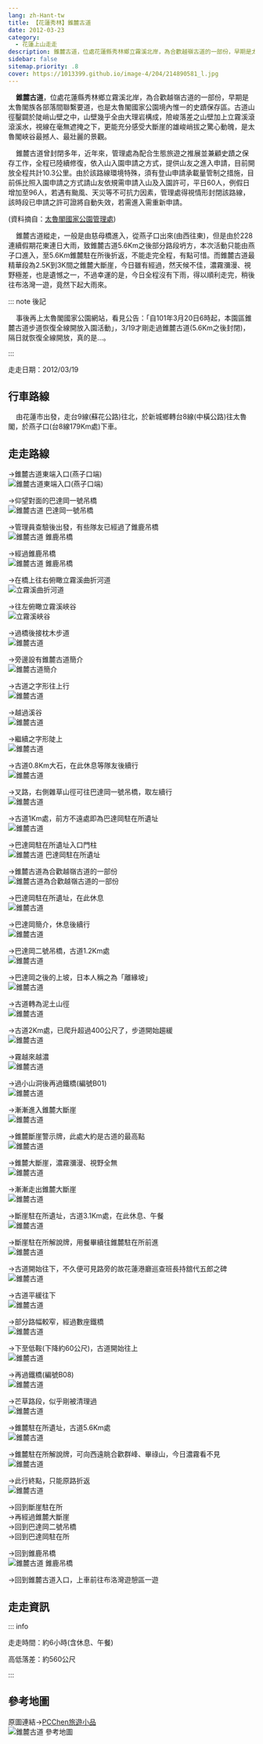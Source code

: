 ```yaml
---
lang: zh-Hant-tw
title: 【花蓮秀林】錐麓古道
date: 2012-03-23
category: 
  - 花蓮上山走走
description: 錐麓古道，位處花蓮縣秀林鄉立霧溪北岸，為合歡越嶺古道的一部份，早期是太魯閣族各部落間聯繫要道，也是太魯閣國家公園境內惟一的史蹟保存區。古道山徑鑿闢於陡峭山壁之中，山壁幾乎全由大理岩構成，險峻落差之山壁加上立霧溪滾滾溪水，視線在毫無遮掩之下，更能充分感受大斷崖的雄峻峭拔之驚心動魄，是太魯閣峽谷最撼人、最壯麗的景觀。
sidebar: false
sitemap.priority: .8
cover: https://1013399.github.io/image-4/204/214890581_l.jpg
---
```


    **錐麓古道**，位處花蓮縣秀林鄉立霧溪北岸，為合歡越嶺古道的一部份，早期是太魯閣族各部落間聯繫要道，也是太魯閣國家公園境內惟一的史蹟保存區。古道山徑鑿闢於陡峭山壁之中，山壁幾乎全由大理岩構成，險峻落差之山壁加上立霧溪滾滾溪水，視線在毫無遮掩之下，更能充分感受大斷崖的雄峻峭拔之驚心動魄，是太魯閣峽谷最撼人、最壯麗的景觀。  

<!-- more -->

    錐麓古道曾封閉多年，近年來，管理處為配合生態旅遊之推展並兼顧史蹟之保存工作，全程已陸續修復，依入山入園申請之方式，提供山友之進入申請，目前開放全程共計10.3公里。由於該路線環境特殊，須有登山申請承載量管制之措施，目前係比照入園申請之方式請山友依規需申請入山及入園許可，平日60人，例假日增加至96人，若遇有颱風、天災等不可抗力因素，管理處得視情形封閉該路線，該時段已申請之許可證將自動失效，若需進入需重新申請。

(資料摘自：[太魯閣國家公園管理處](http://www.taroko.gov.tw/zhTW/Content.aspx?tm=1&mm=6&sm=1&page=2&id=19))  

    錐麓古道縱走，一般是由慈母橋進入，從燕子口出來(由西往東)，但是由於228連續假期花東連日大雨，致錐麓古道5.6Km之後部分路段坍方，本次活動只能由燕子口進入，至5.6Km錐麓駐在所後折返，不能走完全程，有點可惜。而錐麓古道最精華段為2.5K到3K間之錐麓大斷崖，今日雖有經過，然天候不佳，濃霧瀰漫、視野極差，也是遺憾之一，不過幸運的是，今日全程沒有下雨，得以順利走完，稍後往布洛灣一遊，竟然下起大雨來。

::: note 後記

    事後再上太魯閣國家公園網站，看見公告：「自101年3月20日6時起，本園區錐麓古道步道恢復全線開放入園活動」，3/19才剛走過錐麓古道(5.6Km之後封閉)，隔日就恢復全線開放，真的是...。

:::

走走日期：2012/03/19

## 行車路線
    由花蓮市出發，走台9線(蘇花公路)往北，於新城鄉轉台8線(中橫公路)往太魯閣，於燕子口(台8線179Km處)下車。

## 走走路線
→錐麓古道東端入口(燕子口端)  
![錐麓古道東端入口(燕子口端)](https://1013399.github.io/image-4/204/214890563_l.jpg)

→仰望對面的巴達岡一號吊橋  
![錐麓古道 巴達岡一號吊橋](https://1013399.github.io/image-4/204/214890548_l.jpg)

→管理員查驗後出發，有些隊友已經過了錐鹿吊橋  
![錐麓古道 錐鹿吊橋](https://1013399.github.io/image-4/204/214890559_l.jpg)

→經過錐鹿吊橋  
![錐麓古道 錐鹿吊橋](https://1013399.github.io/image-4/204/214890571_l.jpg)

→在橋上往右俯瞰立霧溪曲折河道  
![立霧溪曲折河道](https://1013399.github.io/image-4/204/214890576_l.jpg)

→往左俯瞰立霧溪峽谷  
![立霧溪峽谷](https://1013399.github.io/image-4/204/214890581_l.jpg)

→過橋後接枕木步道  
![錐麓古道](https://1013399.github.io/image-4/204/214890585_l.jpg)

→旁邊設有錐麓古道簡介  
![錐麓古道簡介](https://1013399.github.io/image-4/204/214890589_l.jpg)

→古道之字形往上行  
![錐麓古道](https://1013399.github.io/image-4/204/214890593_l.jpg)

→越過溪谷  
![錐麓古道](https://1013399.github.io/image-4/204/214890604_l.jpg)

→繼續之字形陡上  
![錐麓古道](https://1013399.github.io/image-4/204/214890610_l.jpg)

→古道0.8Km大石，在此休息等隊友後續行  
![錐麓古道](https://1013399.github.io/image-4/204/214890615_l.jpg)

→叉路，右側雜草山徑可往巴達岡一號吊橋，取左續行  
![錐麓古道](https://1013399.github.io/image-4/204/214890621_l.jpg)

→古道1Km處，前方不遠處即為巴達岡駐在所遺址  
![錐麓古道](https://1013399.github.io/image-4/204/214890625_l.jpg)

→巴達岡駐在所遺址入口門柱  
![錐麓古道 巴達岡駐在所遺址](https://1013399.github.io/image-4/204/214890630_l.jpg)

→錐麓古道為合歡越嶺古道的一部份  
![錐麓古道為合歡越嶺古道的一部份](https://1013399.github.io/image-4/204/214890717_l.jpg)

→巴達岡駐在所遺址，在此休息  
![錐麓古道](https://1013399.github.io/image-4/204/214890640_l.jpg)

→巴達岡簡介，休息後續行  
![錐麓古道](https://1013399.github.io/image-4/204/214890645_l.jpg)

→巴達岡二號吊橋，古道1.2Km處  
![錐麓古道](https://1013399.github.io/image-4/204/214890650_l.jpg)

→巴達岡之後的上坡，日本人稱之為「離緣坡」  
![錐麓古道](https://1013399.github.io/image-4/204/214890654_l.jpg)

→古道轉為泥土山徑  
![錐麓古道](https://1013399.github.io/image-4/204/214890658_l.jpg)

→古道2Km處，已爬升超過400公尺了，步道開始趨緩  
![錐麓古道](https://1013399.github.io/image-4/204/214890661_l.jpg)

→霧越來越濃  
![錐麓古道](https://1013399.github.io/image-4/204/214890663_l.jpg)

→過小山洞後再過鐵橋(編號B01)  
![錐麓古道](https://1013399.github.io/image-4/204/214890669_l.jpg)

→漸漸進入錐麓大斷崖  
![錐麓古道](https://1013399.github.io/image-4/204/214890670_l.jpg)

→錐麓斷崖警示牌，此處大約是古道的最高點  
![錐麓古道](https://1013399.github.io/image-4/204/214890674_l.jpg)

→錐麓大斷崖，濃霧瀰漫、視野全無  
![錐麓古道](https://1013399.github.io/image-4/204/214890676_l.jpg)

→漸漸走出錐麓大斷崖  
![錐麓古道](https://1013399.github.io/image-4/204/214890680_l.jpg)

→斷崖駐在所遺址，古道3.1Km處，在此休息、午餐  
![錐麓古道](https://1013399.github.io/image-4/204/214890687_l.jpg)

→斷崖駐在所解說牌，用餐畢續往錐麓駐在所前進  
![錐麓古道](https://1013399.github.io/image-4/204/214890713_l.jpg)

→古道開始往下，不久便可見路旁的故花蓮港廳巡查班長持舘代五郎之碑  
![錐麓古道](https://1013399.github.io/image-4/204/214890688_l.jpg)

→古道平緩往下  
![錐麓古道](https://1013399.github.io/image-4/204/214890690_l.jpg)

→部分路幅較窄，經過數座鐵橋  
![錐麓古道](https://1013399.github.io/image-4/204/214890693_l.jpg)

→下至低鞍(下降約60公尺)，古道開始往上  
![錐麓古道](https://1013399.github.io/image-4/204/214890696_l.jpg)

→再過鐵橋(編號B08)  
![錐麓古道](https://1013399.github.io/image-4/204/214890699_l.jpg)

→芒草路段，似乎剛被清理過  
![錐麓古道](https://1013399.github.io/image-4/204/214890701_l.jpg)

→錐麓駐在所遺址，古道5.6Km處  
![錐麓古道](https://1013399.github.io/image-4/204/214890703_l.jpg)

→錐麓駐在所解說牌，可向西遠眺合歡群峰、畢祿山，今日濃霧看不見  
![錐麓古道](https://1013399.github.io/image-4/204/214890708_l.jpg)

→此行終點，只能原路折返  
![錐麓古道](https://1013399.github.io/image-4/204/214890710_l.jpg)

→回到斷崖駐在所  
→再經過錐麓大斷崖  
→回到巴達岡二號吊橋  
→回到巴達岡駐在所

→回到錐鹿吊橋  
![錐麓古道 錐鹿吊橋](https://1013399.github.io/image-4/204/214890530_l.jpg)

→回到錐麓古道入口，上車前往布洛灣遊憩區一遊

## 走走資訊

::: info

走走時間：約6小時(含休息、午餐)

高低落差：約560公尺

:::

## 參考地圖
原圖連結→[PCChen旅遊小品](http://pcchen.com/html/R100421ZLTrail.html)  
![錐麓古道 參考地圖](https://1013399.github.io/image-4/204/214890740_l.jpg)